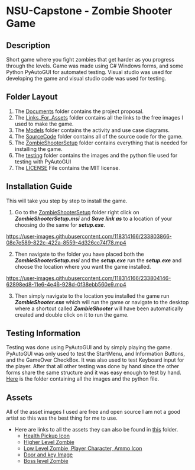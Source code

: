 # NSU-Capstone - Zombie Shooter Game
## Description
Short game where you fight zombies that get harder as you progress through the levels.
Game was made using C# Windows forms, and some Python PyAutoGUI for automated testing.
Visual studio was used for developing the game and visual studio code was used for testing. 
## Folder Layout
1. The [Documents](Documents) folder contains the project proposal.
2. The [Links_For_Assets](Links_For_Assets) folder contains all the links to the free images I used to make the game.
3. The [Models](Models) folder contains the activity and use case diagrams.
4. The [SourceCode](SourceCode) folder contains all of the source code for the game.
5. The [ZombieShooterSetup](ZombieShooterSetup) folder contains everything that is needed for installing the game.
6. The [testing](testing) folder contains the images and the python file used for testing with PyAutoGUI
7. The [LICENSE](LICENSE) File contains the MIT license.
## Installation Guide
This will take you step by step to install the game.
1. Go to the [ZombieShooterSetup](ZombieShooterSetup) folder right click on ***ZombieShooterSetup.msi*** and ***Save link as*** to a location of your choosing do the same for ***setup.exe***.

https://user-images.githubusercontent.com/118314166/233803866-08e7e589-822c-422a-8559-4d326cc74f78.mp4

2. Then navigate to the folder you have placed both the ***ZombieShooterSetup.msi*** and the ***setup.exe*** run the ***setup.exe*** and choose the location where you want the game installed. 

https://user-images.githubusercontent.com/118314166/233804146-62898ed8-11e6-4e46-928d-0f38ebb560e9.mp4

3. Then simply navigate to the location you installed the game run ***ZombieShooter.exe*** which will run the game or navigate to the desktop where a shortcut called ***ZombieShooter*** will have been automatically created and double click on it to run the game.
## Testing Information
Testing was done using PyAutoGUI and by simply playing the game.
PyAutoGUI was only used to test the StartMenu, and Information Buttons, and the GameOver CheckBox.
It was also used to test Keyboard input for the player.
After that all other testing was done by hand since the other forms share the same structure and it was easy enough to test by hand.
[Here](testing) is the folder containing all the images and the python file.
## Assets
All of the asset images I used are free and open source I am not a good artist so this was the best thing for me to use.
- Here are links to all the assets they can also be found in [this](Links_For_Assets) folder.
  - [Health Pickup Icon](https://fightswithbears.itch.io/2d-health-and-ammo-pickups)
  - [Higher Level Zombie](https://tokka.itch.io/top-down-basic-set)
  - [Low Level Zombie, Player Character, Ammo Icon](https://www.mooict.com/c-tutorial-create-a-zombie-survival-shooting-game-in-visual-studio/)
  - [Door and key Image](https://www.mooict.com/c-tutorial-make-a-multiple-level-game-in-windows-form-application/)
  - [Boss level Zombie](https://opengameart.org/content/animated-top-down-zombie)







